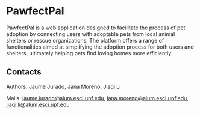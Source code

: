 # PawfectPal
PawfectPal is a web application designed to facilitate the process of pet adoption by connecting users with adoptable pets from local animal shelters or rescue organizations. The platform offers a range of functionalities aimed at simplifying the adoption process for both users and shelters, ultimately helping pets find loving homes more efficiently.

## Contacts
Authors: Jaume Jurado, Jana Moreno, Jiaqi Li

Mails: jaume.jurado@alum.esci.upf.edu, jana.moreno@alum.esci.upf.edu, jiaqi.li@alum.esci.upf.edu
